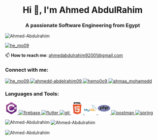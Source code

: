 <h1 align="center">Hi 👋, I'm Ahmed AbdulRahim</h1>
<h3 align="center">A passionate Software Engineering from Egypt</h3>

<p align="left">
  <img src="https://komarev.com/ghpvc/?username=Ahmed-Abdulrahim&label=Profile%20views&color=0e75b6&style=flat" alt="Ahmed-Abdulrahim" />
</p>



<p align="left">
  <a href="https://twitter.com/he_mo09" target="blank">
    <img src="https://img.shields.io/twitter/follow/he_mo09?logo=twitter&style=for-the-badge" alt="he_mo09" />
  </a>
</p>

📫 **How to reach me**: [ahmedabdulrahim92001@gmail.com](mailto:ahmedabdulrahim92001@gmail.com)



<h3 align="left">Connect with me:</h3>
<p align="left">
  <a href="https://twitter.com/he_mo09" target="blank">
    <img align="center" src="https://raw.githubusercontent.com/rahuldkjain/github-profile-readme-generator/master/src/images/icons/Social/twitter.svg" alt="he_mo09" height="30" width="40" />
  </a>
  <a href="https://linkedin.com/in/ahmedd-abdelrahim09" target="blank">
    <img align="center" src="https://raw.githubusercontent.com/rahuldkjain/github-profile-readme-generator/master/src/images/icons/Social/linked-in-alt.svg" alt="ahmedd-abdelrahim09" height="30" width="40" />
  </a>
  <a href="https://fb.com/hemo0o9" target="blank">
    <img align="center" src="https://raw.githubusercontent.com/rahuldkjain/github-profile-readme-generator/master/src/images/icons/Social/facebook.svg" alt="hemo0o9" height="30" width="40" />
  </a>
  <a href="https://instagram.com/ahmaa_mohamedd" target="blank">
    <img align="center" src="https://raw.githubusercontent.com/rahuldkjain/github-profile-readme-generator/master/src/images/icons/Social/instagram.svg" alt="ahmaa_mohamedd" height="30" width="40" />
  </a>
</p>

<h3 align="left">Languages and Tools:</h3>
<p align="left">
  <!-- نفس الأدوات بتاعتك تفضل زي ما هي -->
  <a href="https://www.w3schools.com/cs/" target="_blank" rel="noreferrer">
    <img src="https://raw.githubusercontent.com/devicons/devicon/master/icons/csharp/csharp-original.svg" alt="csharp" width="40" height="40" />
  </a>
  <a href="https://firebase.google.com/" target="_blank" rel="noreferrer">
    <img src="https://www.vectorlogo.zone/logos/firebase/firebase-icon.svg" alt="firebase" width="40" height="40" />
  </a>
  <a href="https://flutter.dev" target="_blank" rel="noreferrer">
    <img src="https://www.vectorlogo.zone/logos/flutterio/flutterio-icon.svg" alt="flutter" width="40" height="40" />
  </a>
  <a href="https://git-scm.com/" target="_blank" rel="noreferrer">
    <img src="https://www.vectorlogo.zone/logos/git-scm/git-scm-icon.svg" alt="git" width="40" height="40" />
  </a>
  <a href="https://www.w3.org/html/" target="_blank" rel="noreferrer">
    <img src="https://raw.githubusercontent.com/devicons/devicon/master/icons/html5/html5-original-wordmark.svg" alt="html5" width="40" height="40" />
  </a>
  <a href="https://www.mysql.com/" target="_blank" rel="noreferrer">
    <img src="https://raw.githubusercontent.com/devicons/devicon/master/icons/mysql/mysql-original-wordmark.svg" alt="mysql" width="40" height="40" />
  </a>
  <a href="https://www.php.net" target="_blank" rel="noreferrer">
    <img src="https://raw.githubusercontent.com/devicons/devicon/master/icons/php/php-original.svg" alt="php" width="40" height="40" />
  </a>
  <a href="https://postman.com" target="_blank" rel="noreferrer">
    <img src="https://www.vectorlogo.zone/logos/getpostman/getpostman-icon.svg" alt="postman" width="40" height="40" />
  </a>
  <a href="https://spring.io/" target="_blank" rel="noreferrer">
    <img src="https://www.vectorlogo.zone/logos/springio/springio-icon.svg" alt="spring" width="40" height="40" />
  </a>
</p>

<p>
  <img align="left" src="https://github-readme-stats.vercel.app/api/top-langs?username=Ahmed-Abdulrahim&show_icons=true&locale=en&layout=compact" alt="Ahmed-Abdulrahim" />
</p>

<p>
  &nbsp;<img align="center" src="https://github-readme-stats.vercel.app/api?username=Ahmed-Abdulrahim&show_icons=true&locale=en" alt="Ahmed-Abdulrahim" />
</p>

<p>
  <img align="center" src="https://github-readme-streak-stats.herokuapp.com/?user=Ahmed-Abdulrahim&" alt="Ahmed-Abdulrahim" />
</p>






